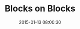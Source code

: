 ---
layout: post
title:  "Blocks on Blocks"
number: "13"
date:   2015-01-13 08:00:30
large-image: "https://farm8.staticflickr.com/7549/16248798295_396e85c9bc_k.jpg"
---